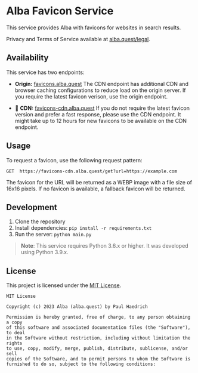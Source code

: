 # Alba Favicon Service
This service provides Alba with favicons for websites in search results.

Privacy and Terms of Service available at [alba.quest/legal](https://alba.quest/legal).

## Availability
This service has two endpoints:

- **Origin:** [favicons.alba.quest](https://favicons.alba.quest)
The CDN endpoint has additional CDN and browser caching configurations to reduce load on the origin server. If you require the latest favicon verison, use the origin endpoint. 

- 🚀 **CDN:** [favicons-cdn.alba.quest](https://favicons-cdn.alba.quest)
If you do not require the latest favicon version and prefer a fast response, please use the CDN endpoint. It might take up to 12 hours for new favicons to be available on the CDN endpoint.

## Usage
To request a favicon, use the following request pattern:
```http
GET  https://favicons-cdn.alba.quest/get?url=https://example.com
```
The favicon for the URL will be returned as a WEBP image with a file size of 16x16 pixels. If no favicon is available, a fallback favicon will be returned.

## Development
1. Clone the repository
2. Install dependencies: `pip install -r requirements.txt`
3. Run the server: `python main.py`

> **Note**: This service requires Python 3.6.x or higher. It was developed using Python 3.9.x.

## License
This project is licensed under the [MIT License](LICENSE).

```text
MIT License

Copyright (c) 2023 Alba (alba.quest) by Paul Haedrich

Permission is hereby granted, free of charge, to any person obtaining a copy
of this software and associated documentation files (the "Software"), to deal
in the Software without restriction, including without limitation the rights
to use, copy, modify, merge, publish, distribute, sublicense, and/or sell
copies of the Software, and to permit persons to whom the Software is
furnished to do so, subject to the following conditions:
```